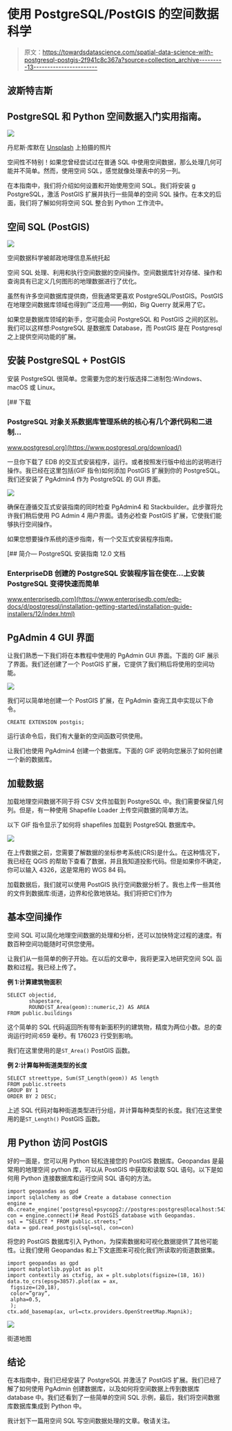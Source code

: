 # 使用 PostgreSQL/PostGIS 的空间数据科学

> 原文：<https://towardsdatascience.com/spatial-data-science-with-postgresql-postgis-2f941c8c367a?source=collection_archive---------13----------------------->

## 波斯特吉斯

## PostgreSQL 和 Python 空间数据入门实用指南。

![](img/483e3effaf0836e1f1ced030452d62fe.png)

丹尼斯·库默在 [Unsplash](https://unsplash.com?utm_source=medium&utm_medium=referral) 上拍摄的照片

空间性不特别！如果您曾经尝试过在普通 SQL 中使用空间数据，那么处理几何可能并不简单。然而，使用空间 SQL，感觉就像处理表中的另一列。

在本指南中，我们将介绍如何设置和开始使用空间 SQL。我们将安装 g PostgreSQL，激活 PostGIS 扩展并执行一些简单的空间 SQL 操作。在本文的后面，我们将了解如何将空间 SQL 整合到 Python 工作流中。

## 空间 SQL (PostGIS)

![](img/a0601f2757d73aac4867c43a7605ce7c.png)

空间数据科学被邮政地理信息系统托起

空间 SQL 处理、利用和执行空间数据的空间操作。空间数据库针对存储、操作和查询具有已定义几何图形的地理数据进行了优化。

虽然有许多空间数据库提供商，但我通常更喜欢 PostgreSQL/PostGIS。PostGIS 在地理空间数据库领域也得到广泛应用——例如，Big Querry 就采用了它。

如果您是数据库领域的新手，您可能会问 PostgreSQL 和 PostGIS 之间的区别。我们可以这样想:PostgreSQL 是数据库 Database，而 PostGIS 是在 Postgresql 之上提供空间功能的扩展。

## 安装 PostgreSQL + PostGIS

安装 PostgreSQL 很简单。您需要为您的发行版选择二进制包:Windows、macOS 或 Linux。

[](https://www.postgresql.org/download/) [## 下载

### PostgreSQL 对象关系数据库管理系统的核心有几个源代码和二进制…

www.postgresql.org](https://www.postgresql.org/download/) 

一旦你下载了 EDB 的交互式安装程序，运行。或者按照发行版中给出的说明进行操作。我已经在这里包括(GIF 指令)如何添加 PostGIS 扩展到你的 PostgreSQL。我们还安装了 PgAdmin4 作为 PostgreSQL 的 GUI 界面。

![](img/67ef52124ef3eb8f6888b73e91d4b70d.png)

确保在遵循交互式安装指南的同时检查 PgAdmin4 和 Stackbuilder。此步骤将允许我们稍后使用 PG Admin 4 用户界面。请务必检查 PostGIS 扩展，它使我们能够执行空间操作。

如果您想要操作系统的逐步指南，有一个交互式安装程序指南。

 [## 简介— PostgreSQL 安装指南 12.0 文档

### EnterpriseDB 创建的 PostgreSQL 安装程序旨在使在…上安装 PostgreSQL 变得快速而简单

www.enterprisedb.com](https://www.enterprisedb.com/edb-docs/d/postgresql/installation-getting-started/installation-guide-installers/12/index.html) 

## PgAdmin 4 GUI 界面

让我们熟悉一下我们将在本教程中使用的 PgAdmin GUI 界面。下面的 GIF 展示了界面。我们还创建了一个 PostGIS 扩展，它提供了我们稍后将使用的空间功能。

![](img/66c6a6ad1a98908c1184c07c37fa7076.png)

我们可以简单地创建一个 PostGIS 扩展，在 PgAdmin 查询工具中实现以下命令。

```
CREATE EXTENSION postgis;
```

运行该命令后，我们有大量新的空间函数可供使用。

让我们也使用 PgAdmin4 创建一个数据库。下面的 GIF 说明向您展示了如何创建一个新的数据库。

## 加载数据

加载地理空间数据不同于将 CSV 文件加载到 PostgreSQL 中。我们需要保留几何列。但是，有一种使用 Shapefile Loader 上传空间数据的简单方法。

以下 GIF 指令显示了如何将 shapefiles 加载到 PostgreSQL 数据库中。

![](img/3bc883a1584f87045c3eabbc2740b183.png)

在上传数据之前，您需要了解数据的坐标参考系统(CRS)是什么。在这种情况下，我已经在 QGIS 的帮助下查看了数据，并且我知道投影代码。但是如果你不确定，你可以输入 4326，这是常用的 WGS 84 码。

加载数据后，我们就可以使用 PostGIS 执行空间数据分析了。我也上传一些其他的文件到数据库:街道，边界和伦敦地铁站。我们将把它们作为

## 基本空间操作

空间 SQL 可以简化地理空间数据的处理和分析，还可以加快特定过程的速度。有数百种空间功能随时可供您使用。

让我们从一些简单的例子开始。在以后的文章中，我将更深入地研究空间 SQL 函数和过程。我已经上传了。

**例 1:计算建筑物面积**

```
SELECT objectid, 
       shapestare, 
       ROUND(ST_Area(geom)::numeric,2) AS AREA
FROM public.buildings
```

这个简单的 SQL 代码返回所有带有新面积列的建筑物，精度为两位小数。总的查询运行时间:659 毫秒。有 176023 行受到影响。

我们在这里使用的是`ST_Area()` PostGIS 函数。

**例 2:计算每种街道类型的长度**

```
SELECT streettype, Sum(ST_Length(geom)) AS length
FROM public.streets
GROUP BY 1
ORDER BY 2 DESC;
```

上述 SQL 代码对每种街道类型进行分组，并计算每种类型的长度。我们在这里使用的是`ST_Length()` PostGIS 函数。

## 用 Python 访问 PostGIS

好的一面是，您可以用 Python 轻松连接您的 PostGIS 数据库。Geopandas 是最常用的地理空间 python 库，可以从 PostGIS 中获取和读取 SQL 语句。以下是如何用 Python 连接数据库和运行空间 SQL 语句的方法。

```
import geopandas as gpd
import sqlalchemy as db# Create a database connection
engine = db.create_engine(‘postgresql+psycopg2://postgres:postgres@localhost:5432/postgis_database’)
con = engine.connect()# Read PostGIS database with Geopandas.
sql = “SELECT * FROM public.streets;”
data = gpd.read_postgis(sql=sql, con=con)
```

将您的 PostGIS 数据库引入 Python，为探索数据和可视化数据提供了其他可能性。让我们使用 Geopandas 和上下文底图来可视化我们所读取的街道数据集。

```
import geopandas as gpd
import matplotlib.pyplot as plt
import contextily as ctxfig, ax = plt.subplots(figsize=(18, 16))
data.to_crs(epsg=3857).plot(ax = ax,
 figsize=(20,18),
 color=”gray”,
 alpha=0.5,
 );
ctx.add_basemap(ax, url=ctx.providers.OpenStreetMap.Mapnik);
```

![](img/fb1c1393ea916a7cc42b9a13df06c05d.png)

街道地图

## 结论

在本指南中，我们已经安装了 PostgreSQL 并激活了 PostGIS 扩展。我们已经了解了如何使用 PgAdmin 创建数据库，以及如何将空间数据上传到数据库 database 中。我们还看到了一些简单的空间 SQL 示例，最后，我们将空间数据库数据库集成到 Python 中。

我计划下一篇用空间 SQL 写空间数据处理的文章。敬请关注。